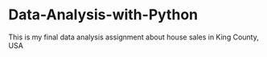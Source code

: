 # Data-Analysis-with-Python
This is my final data analysis assignment about house sales in King County, USA
